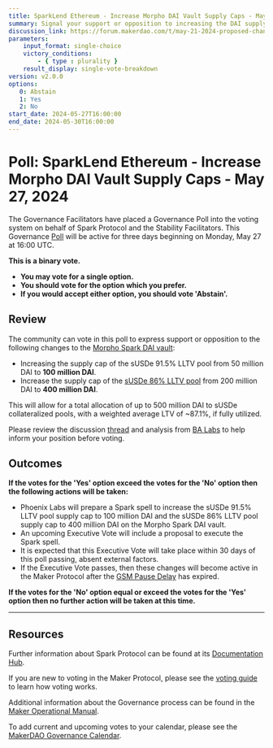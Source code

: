 ```yaml
---
title: SparkLend Ethereum - Increase Morpho DAI Vault Supply Caps - May 27, 2024
summary: Signal your support or opposition to increasing the DAI supply caps for Morpho Spark DAI Vault on Ethereum mainnet.
discussion_link: https://forum.makerdao.com/t/may-21-2024-proposed-changes-to-sparklend-for-upcoming-spell/24327
parameters:
    input_format: single-choice
    victory_conditions:
        - { type : plurality }
    result_display: single-vote-breakdown
version: v2.0.0
options:
   0: Abstain
   1: Yes
   2: No
start_date: 2024-05-27T16:00:00
end_date: 2024-05-30T16:00:00
---
```

# Poll: SparkLend Ethereum - Increase Morpho DAI Vault Supply Caps - May 27, 2024

The Governance Facilitators have placed a Governance Poll into the voting system on behalf of Spark Protocol and the Stability Facilitators. This Governance [Poll](https://manual.makerdao.com/governance/governance-cycle/weekly-governance-cycle#weekly-governance-cycle-definitions-mip16c1) will be active for three days beginning on Monday, May 27 at 16:00 UTC.

**This is a binary vote.**
- **You may vote for a single option.**
- **You should vote for the option which you prefer.**
- **If you would accept either option, you should vote 'Abstain'.**

## Review

The community can vote in this poll to express support or opposition to the following changes to the [Morpho Spark DAI vault](https://morpho.blockanalitica.com/metamorpho/vaults/0x73e65dbd630f90604062f6e02fab9138e713edd9):

- Increasing the supply cap of the sUSDe 91.5% LLTV pool from 50 million DAI to **100 million DAI**.
- Increase the supply cap of the [sUSDe 86% LLTV pool](https://morpho.blockanalitica.com/markets/39d11026eae1c6ec02aa4c0910778664089cdd97c3fd23f68f7cd05e2e95af48/) from 200 million DAI to **400 million DAI**.

This will allow for a total allocation of up to 500 million DAI to sUSDe collateralized pools, with a weighted average LTV of ~87.1%, if fully utilized.

Please review the discussion [thread](https://forum.makerdao.com/t/may-21-2024-proposed-changes-to-sparklend-for-upcoming-spell/24327) and analysis from [BA Labs](https://forum.makerdao.com/t/may-21-2024-proposed-changes-to-sparklend-for-upcoming-spell/24327/2) to help inform your position before voting.

## Outcomes

**If the votes for the 'Yes' option exceed the votes for the 'No' option then the following actions will be taken:**
- Phoenix Labs will prepare a Spark spell to increase the sUSDe 91.5% LLTV pool supply cap to 100 million DAI and the sUSDe 86% LLTV pool supply cap to 400 million DAI on the Morpho Spark DAI vault.
- An upcoming Executive Vote will include a proposal to execute the Spark spell.
- It is expected that this Executive Vote will take place within 30 days of this poll passing, absent external factors.
- If the Executive Vote passes, then these changes will become active in the Maker Protocol after the [GSM Pause Delay](https://manual.makerdao.com/parameter-index/core/param-gsm-pause-delay) has expired.

**If the votes for the 'No' option equal or exceed the votes for the 'Yes' option then no further action will be taken at this time.**

---

## Resources

Further information about Spark Protocol can be found at its [Documentation Hub](https://docs.sparkprotocol.io/hub).

If you are new to voting in the Maker Protocol, please see the [voting guide](https://manual.makerdao.com/governance/voting-in-makerdao/on-chain-governance) to learn how voting works.

Additional information about the Governance process can be found in the [Maker Operational Manual](https://manual.makerdao.com).

To add current and upcoming votes to your calendar, please see the [MakerDAO Governance Calendar](https://manual.makerdao.com/makerdao/calendars/governance-calendar).

